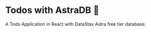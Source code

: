 <!--- STARTEXCLUDE --->
# Todos with AstraDB 📒

A Todo Application in React with DataStax Astra free tier database. 
<!--- ENDEXCLUDE --->